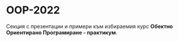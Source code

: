 # OOP-2022
Секция с презентации и примери към избираемия курс **Обектно Ориентирано Програмиране - практикум**.
